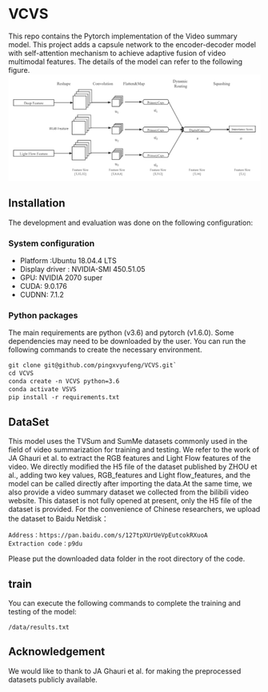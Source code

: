 # VCVS
This repo contains the Pytorch implementation of the Video summary model. This project adds a capsule network to the encoder-decoder model with self-attention mechanism to achieve adaptive fusion of video multimodal features. The details of the model can refer to the following figure.
![image](https://github.com/pingxvyufeng/VCVS/blob/main/FIG.png)
## Installation
The development and evaluation was done on the following configuration:
### System configuration
* Platform :Ubuntu 18.04.4 LTS
* Display driver : NVIDIA-SMI 450.51.05
* GPU: NVIDIA 2070 super
* CUDA: 9.0.176
* CUDNN: 7.1.2
### Python packages
The main requirements are python (v3.6) and pytorch (v1.6.0). Some dependencies may need to be downloaded by the user. You can run the following commands to create the necessary environment.
```
git clone git@github.com/pingxvyufeng/VCVS.git`  
cd VCVS 
conda create -n VCVS python=3.6 
conda activate VSVS  
pip install -r requirements.txt
```
## DataSet
This model uses the TVSum and SumMe datasets commonly used in the field of video summarization for training and testing. We refer to the work of JA Ghauri et al. to extract the RGB features and Light Flow features of the video. We directly modified the H5 file of the dataset published by ZHOU et al., adding two key values, RGB_features and Light flow_features, and the model can be called directly after importing the data.At the same time, we also provide a video summary dataset we collected from the bilibili video website. This dataset is not fully opened at present, only the H5 file of the dataset is provided. For the convenience of Chinese researchers, we upload the dataset to Baidu Netdisk：
```
Address：https://pan.baidu.com/s/127tpXUrUeVpEutcokRXuoA
Extraction code：p9du 
```
Please put the downloaded data folder in the root directory of the code.
## train
You can execute the following commands to complete the training and testing of the model:
```
/data/results.txt
```
## Acknowledgement
We would like to thank to JA Ghauri et al. for making the preprocessed datasets publicly available.
